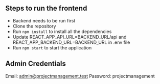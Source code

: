 ## Steps to run the frontend

- Backend needs to be run first
- Clone the repository
- Run `npm install` to install all the dependencies
- Update REACT_APP_API_URL=BACKEND_URL/api and REACT_APP_BACKEND_URL=BACKEND_URL in .env file
- Run `npm start` to start the application

## Admin Credentials

Email: admin@projectmanagement.test
Password: projectmanagement
